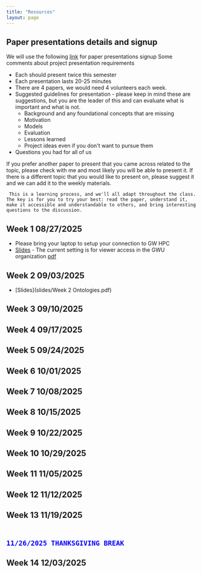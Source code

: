 ```yaml
---
title: "Resources"
layout: page
---
```


## Paper presentations details and signup
We will use the following [link](https://docs.google.com/spreadsheets/d/1lEqBHbOeBPB_fqHuqNmTzBMYt8EY7wGAZYsaO-7H8Lc/edit?usp=sharing) for paper presentations signup 
Some comments about project presentation requirements
- Each should present twice this semester
- Each presentation lasts 20-25 minutes
- There are 4 papers, we would need 4 volunteers each week.
- Suggested guidelines for presentation - please keep in mind these are suggestions, but you are the leader of this and can evaluate what is important and what is not.
    - Background and any foundational concepts that are missing
    - Motivation
    - Models
    - Evaluation
    - Lessons learned
    - Project ideas even if you don't want to pursue them
- Questions you had for all of us

If you prefer another paper to present that you came across related to the topic, please check with me and most likely you will be able to present it. If there is a different topic that you would like to present on, please suggest it and we can add it to the weekly materials.

``` This is a learning process, and we'll all adapt throughout the class. The key is for you to try your best: read the paper, understand it, make it accessible and understandable to others, and bring interesting questions to the discussion.```

## Week 1 08/27/2025
- Please bring your laptop to setup your connection to GW HPC
- [Slides](https://docs.google.com/presentation/d/1Atlni4ZWjqRhOWCZ0bINjcpbjTse5gI1VHYBPDzs-K8/edit?usp=drive_link) - The current setting is for viewer access in the GWU organization [pdf](slides/Week1.pdf) 

## Week 2 09/03/2025
- [Slides](slides/Week 2 Ontologies.pdf)
   
## Week 3 09/10/2025

## Week 4 09/17/2025
## Week 5 09/24/2025
## Week 6 10/01/2025
## Week 7 10/08/2025
## Week 8 10/15/2025
## Week 9 10/22/2025
## Week 10 10/29/2025
## Week 11 11/05/2025
## Week 12 11/12/2025
## Week 13 11/19/2025
## <code><span style="color:blue"> 11/26/2025 THANKSGIVING BREAK </span></code>
## Week 14 12/03/2025
